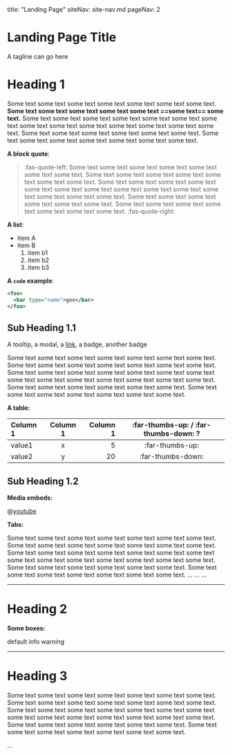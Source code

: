 <frontmatter>
  title: "Landing Page"
  siteNav: site-nav.md
  pageNav: 2
</frontmatter>

<p/>

<div class="jumbotron jumbotron-fluid bg-primary text-white">
  <div class="container">
    <h1 class="display-4">Landing Page Title</h1>
    <p class="lead">A tagline can go here</p>
  </div>
</div>

# Heading 1

Some text some text some text some text some text some text some text. **Some text some text some text some text some text ==some text== some text.** Some text some text some text some text some text some text some text some text some text some text some text some text some text some text. Some text some text some text some text some text some text. Some text some text some text some text some text some text some text.

**A block quote**:

<blockquote>

:fas-quote-left: Some text some text some text some text some text some text some text. Some text some text some text some text some text some text some text. Some text some text some text some text some text some text some text some text some text some text some text some text some text some text. Some text some text some text some text some text some text. Some text some text some text some text some text some text some text. :fas-quote-right:
</blockquote>

**A list**:
* item A
* item B
  1. item b1
  2. item b2
  3. item b3

**A `code` example**:
```xml
<foo>
  <bar type="name">goo</bar>
</foo>
```

## Sub Heading 1.1

A <tooltip content=":exclamation: Some **Important** explanation">tooltip</tooltip>, a <trigger trigger="click" for="modal:context-target">modal</trigger>, a [link](https://markbind.org), a <span class="badge badge-danger">badge</span>, another <span class="badge badge-warning">badge</span>


<modal large title="Modal Title" id="modal:context-target">

Some text some text some text some text some text some text some text. Some text some text some text some text some text some text some text. Some text some text some text some text some text some text some text some text some text some text some text some text some text some text. Some text some text some text some text some text some text. Some text some text some text some text some text some text some text.
</modal>

**A table:**

Column 1 | Column 1 | Column 1 |:far-thumbs-up: / :far-thumbs-down: ?
:--------| :------: | --------:| :-----------------------------------:
value1   | x        | 5        | :far-thumbs-up:
value2   | y        | 20       | :far-thumbs-down:


## Sub Heading 1.2

**Media embeds:**

@[youtube](v40b3ExbM0c)

<p/>

**Tabs:**

<tabs>
  <tab header="Tab X">

 Some text some text some text some text some text some text some text. Some text some text some text some text some text some text some text. Some text some text some text some text some text some text some text some text some text some text some text some text some text some text. Some text some text some text some text some text some text. Some text some text some text some text some text some text some text.
  </tab>
  <tab header="Tab Y">
    ...
  </tab>
  <tab-group header="Tab group">
    <tab header="Tab Y.1">
      ...
    </tab>
    <tab header="Tab Y.2">
      ...
    </tab>
  </tab-group>

</tabs>

----------------------------------------------------------------------------------------------------------------------

# Heading 2

**Some boxes:**

<box>
  default
</box>
<box type="info">
  info
</box>
<box type="warning">
  warning
</box>

<p/>

----------------------------------------------------------------------------------------------------------------------

# Heading 3 

<panel type="info" header="Expandable panel">

Some text some text some text some text some text some text some text. Some text some text some text some text some text some text some text. Some text some text some text some text some text some text some text some text some text some text some text some text some text some text. Some text some text some text some text some text some text. Some text some text some text some text some text some text some text.
</panel>

<p/>

<panel type="success" header="Minimized panel" minimized >

...
</panel>